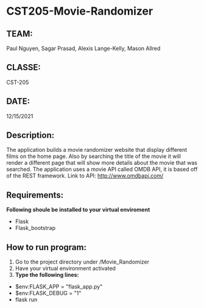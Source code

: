 # CST205-Movie-Randomizer

## TEAM: 
Paul Nguyen, Sagar Prasad, Alexis Lange-Kelly, Mason Allred

## CLASSE: 
CST-205 

## DATE:
12/15/2021 

## Description: 
The application builds a movie randomizer website that display different films on the home page. Also by searching the title of the movie it will render a different page that will show more details about the movie that was searched. The application uses a movie API called OMDB API, it is based off of the REST framework. Link to API: http://www.omdbapi.com/

## Requirements: 
**Following shoule be installed to your virtual enviroment**
* Flask
* Flask_bootstrap

## How to run program: 
1. Go to the project directory under /Movie_Randomizer
2. Have your virtual environment activated
3. **Type the following lines:** 
* $env:FLASK_APP = "flask_app.py"
* $env:FLASK_DEBUG = "1"
* flask run

